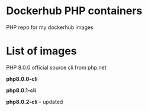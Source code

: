 # Dockerhub PHP containers
PHP repo for my dockerhub images

# List of images
PHP 8.0.0 official source cli from php.net

**php8.0.0-cli**

**php8.0.1-cli**

**php8.0.2-cli** - updated
